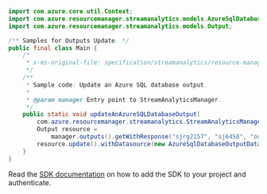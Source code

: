 ```java
import com.azure.core.util.Context;
import com.azure.resourcemanager.streamanalytics.models.AzureSqlDatabaseOutputDataSource;
import com.azure.resourcemanager.streamanalytics.models.Output;

/** Samples for Outputs Update. */
public final class Main {
    /*
     * x-ms-original-file: specification/streamanalytics/resource-manager/Microsoft.StreamAnalytics/stable/2020-03-01/examples/Output_Update_AzureSQL.json
     */
    /**
     * Sample code: Update an Azure SQL database output.
     *
     * @param manager Entry point to StreamAnalyticsManager.
     */
    public static void updateAnAzureSQLDatabaseOutput(
        com.azure.resourcemanager.streamanalytics.StreamAnalyticsManager manager) {
        Output resource =
            manager.outputs().getWithResponse("sjrg2157", "sj6458", "output1755", Context.NONE).getValue();
        resource.update().withDatasource(new AzureSqlDatabaseOutputDataSource()).apply();
    }
}
```

Read the [SDK documentation](https://github.com/Azure/azure-sdk-for-java/blob/azure-resourcemanager-streamanalytics_1.0.0-beta.2/sdk/streamanalytics/azure-resourcemanager-streamanalytics/README.md) on how to add the SDK to your project and authenticate.
